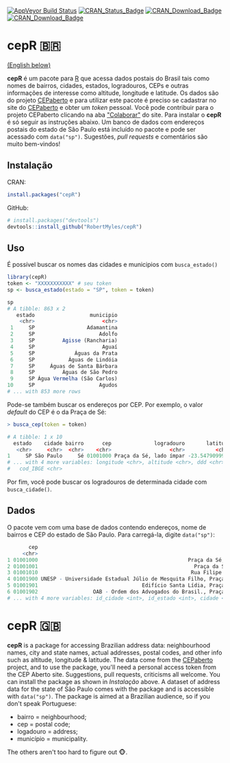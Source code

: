 
<!-- README.md is generated from README.Rmd. Please edit that file -->
[![AppVeyor Build Status](https://ci.appveyor.com/api/projects/status/github/RobertMyles/cepR?branch=master&svg=true)](https://ci.appveyor.com/project/RobertMyles/cepR) [![CRAN\_Status\_Badge](http://www.r-pkg.org/badges/version/cepR)](https://cran.r-project.org/package=cepR) [![CRAN\_Download\_Badge](http://cranlogs.r-pkg.org/badges/cepR)](https://CRAN.R-project.org/package=cepR) [![CRAN\_Download\_Badge](http://cranlogs.r-pkg.org/badges/grand-total/cepR)](https://CRAN.R-project.org/package=cepR)

cepR 🇧🇷
=======

<a href=#uk>(English below)</a>

**cepR** é um pacote para [R](https://www.r-project.org/) que acessa dados postais do Brasil tais como nomes de bairros, cidades, estados, logradouros, CEPs e outras informações de interesse como altitude, longitude e latitude. Os dados são do projeto [CEPaberto](http://cepaberto.com/) e para utilizar este pacote é preciso se cadastrar no site do [CEPaberto](http://cepaberto.com/users/register) e obter um *token* pessoal. Você pode contribuir para o projeto CEPaberto clicando na aba ["Colaborar"](http://cepaberto.com/ceps) do site. Para instalar o **cepR** é só seguir as instruções abaixo. Um banco de dados com endereços postais do estado de São Paulo está incluído no pacote e pode ser acessado com `data("sp")`. Sugestões, *pull requests* e comentários são muito bem-vindos!

Instalação
----------

CRAN:

``` r
install.packages("cepR")
```

GitHub:

``` r
# install.packages("devtools")
devtools::install_github("RobertMyles/cepR")
```

Uso
---

É possível buscar os nomes das cidades e municipios com `busca_estado()`

``` r
library(cepR)
token <- "XXXXXXXXXXX" # seu token
sp <- busca_estado(estado = "SP", token = token)

sp
# A tibble: 863 x 2
   estado                  municipio
    <chr>                      <chr>
 1     SP                 Adamantina
 2     SP                     Adolfo
 3     SP         Agisse (Rancharia)
 4     SP                      Aguaí
 5     SP             Águas da Prata
 6     SP           Águas de Lindóia
 7     SP     Águas de Santa Bárbara
 8     SP         Águas de São Pedro
 9     SP Água Vermelha (São Carlos)
10     SP                     Agudos
# ... with 853 more rows
```

Pode-se também buscar os endereços por CEP. Por exemplo, o valor *default* do CEP é o da Praça de Sé:

``` r
> busca_cep(token = token)

# A tibble: 1 x 10
  estado    cidade bairro      cep              logradouro       latitude
   <chr>     <chr>  <chr>    <chr>                   <chr>          <chr>
1     SP São Paulo     Sé 01001000 Praça da Sé, lado ímpar -23.5479099981
# ... with 4 more variables: longitude <chr>, altitude <chr>, ddd <chr>,
#   cod_IBGE <chr>
```

Por fim, você pode buscar os logradouros de determinada cidade com `busca_cidade()`.

Dados
-----

O pacote vem com uma base de dados contendo endereços, nome de bairros e CEP do estado de São Paulo. Para carregá-la, digite `data("sp")`:

``` r
       cep                                                                   local bairro
     <chr>                                                                   <chr>  <chr>
1 01001000                                                 Praça da Sé, lado ímpar     Sé
2 01001001                                                   Praça da Sé, lado par     Sé
3 01001010                                                  Rua Filipe de Oliveira     Sé
4 01001900 UNESP - Universidade Estadual Júlio de Mesquita Filho, Praça da Sé, 108     Sé
5 01001901                                  Edifício Santa Lídia, Praça da Sé, 371     Sé
6 01001902                  OAB - Ordem dos Advogados do Brasil., Praça da Sé, 385     Sé
# ... with 4 more variables: id_cidade <int>, id_estado <int>, cidade <chr>, estado <chr>
```

<a name="uk">cepR</a> 🇬🇧
========================

**cepR** is a package for accessing Brazilian address data: neighbourhood names, city and state names, actual addresses, postal codes, and other info such as altitude, longitude & latitude. The data come from the [CEPaberto](http://cepaberto.com/) project, and to use the package, you'll need a personal access token from the CEP Aberto site. Suggestions, pull requests, criticisms all welcome. You can install the package as shown in *Instalação* above. A dataset of address data for the state of São Paulo comes with the package and is accessible with `data("sp")`.
The package is aimed at a Brazilian audience, so if you don't speak Portuguese:

-   bairro = neighbourhood;
-   cep = postal code;
-   logadouro = address;
-   município = municipality.

The others aren't too hard to figure out 🐵.
